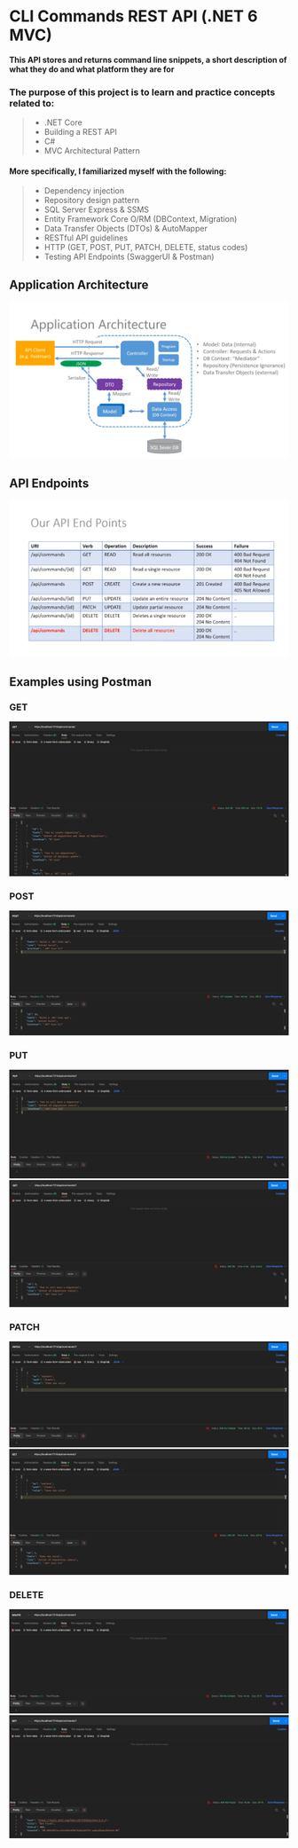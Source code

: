 # CLI Commands REST API (.NET 6 MVC)
**This API stores and returns command line snippets, a short description of what they do and what platform they are for**
### The purpose of this project is to learn and practice concepts related to:
> - .NET Core
> - Building a REST API
> - C#
> - MVC Architectural Pattern
#### More specifically, I familiarized myself with the following:
> - Dependency injection
> - Repository design pattern
> - SQL Server Express & SSMS
> - Entity Framework Core O/RM (DBContext, Migration)
> - Data Transfer Objects (DTOs) & AutoMapper
> - RESTful API guidelines
> - HTTP (GET, POST, PUT, PATCH, DELETE, status codes)
> - Testing API Endpoints (SwaggerUI & Postman)

## Application Architecture
![image](https://github.com/nasif-mahmood/.NET6-MVC-REST-API/blob/master/images/architecture.png)

## API Endpoints
![image](https://github.com/nasif-mahmood/.NET6-MVC-REST-API/blob/master/images/apiendpoints.png)

## Examples using Postman
### GET
![image](https://github.com/nasif-mahmood/.NET6-MVC-REST-API/blob/master/images/get.png)
### POST
![image](https://github.com/nasif-mahmood/.NET6-MVC-REST-API/blob/master/images/post.png)
### PUT
![image](https://github.com/nasif-mahmood/.NET6-MVC-REST-API/blob/master/images/put1.png)
![image](https://github.com/nasif-mahmood/.NET6-MVC-REST-API/blob/master/images/put2.png)
### PATCH
![image](https://github.com/nasif-mahmood/.NET6-MVC-REST-API/blob/master/images/patch1.png)
![image](https://github.com/nasif-mahmood/.NET6-MVC-REST-API/blob/master/images/patch2.png)
### DELETE
![image](https://github.com/nasif-mahmood/.NET6-MVC-REST-API/blob/master/images/delete1.png)
![image](https://github.com/nasif-mahmood/.NET6-MVC-REST-API/blob/master/images/delete2.png)
